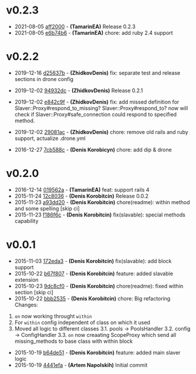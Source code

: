 # v0.2.3

* 2021-08-05 [aff2000](../../commit/aff2000) - __(TamarinEA)__ Release 0.2.3 
* 2021-08-05 [e6b74b6](../../commit/e6b74b6) - __(TamarinEA)__ chore: add ruby 2.4 support 

# v0.2.2

* 2019-12-16 [d25637b](../../commit/d25637b) - __(ZhidkovDenis)__ fix: separate test and release sections in drone config 
* 2019-12-02 [94932dc](../../commit/94932dc) - __(ZhidkovDenis)__ Release 0.2.1 
* 2019-12-02 [e842c9f](../../commit/e842c9f) - __(ZhidkovDenis)__ fix: add missed definition for Slaver::Proxy#respond_to_missing? 
Slaver::Proxy#respond_to? now will check if Slaver::Proxy#safe_connection
could respond to specified method.

* 2019-12-02 [29081ac](../../commit/29081ac) - __(ZhidkovDenis)__ chore: remove old rails and ruby support, actualize .drone.yml 
* 2016-12-27 [7cb588c](../../commit/7cb588c) - __(Denis Korobicyn)__ chore: add dip & drone 

# v0.2.0

* 2016-12-14 [019562a](../../commit/019562a) - __(TamarinEA)__ feat: support rails 4 
* 2015-11-24 [12c8036](../../commit/12c8036) - __(Denis Korobitcin)__ Release 0.0.2 
* 2015-11-23 [a93dd20](../../commit/a93dd20) - __(Denis Korobitcin)__ chore(readme): within method and some spelling [skip ci] 
* 2015-11-23 [f186f6c](../../commit/f186f6c) - __(Denis Korobitcin)__ fix(slavable): special methods capability 

# v0.0.1

* 2015-11-03 [172eda3](../../commit/172eda3) - __(Denis Korobitcin)__ fix(slavable): add block support 
* 2015-10-22 [b67f807](../../commit/b67f807) - __(Denis Korobitcin)__ feature: added slavable extension 
* 2015-10-23 [9dc8cf0](../../commit/9dc8cf0) - __(Denis Korobitcin)__ chore(readme): fixed within section [skip ci] 
* 2015-10-22 [bbb2535](../../commit/bbb2535) - __(Denis Korobitcin)__ chore: Big refactoring 
Changes:
1. `on` now working throught `within`
2. For `within` config independent of class on which it used
3. Moved all logic to different classes
  3.1. pools -> PoolsHandler
  3.2. config -> ConfigHandler
  3.3. `on` now creaating ScopeProxy which send all missing_methods to base class with within block

* 2015-10-19 [b64de51](../../commit/b64de51) - __(Denis Korobitcin)__ feature: added main slaver logic 
* 2015-10-19 [4441efa](../../commit/4441efa) - __(Artem Napolskih)__ Initial commit 
